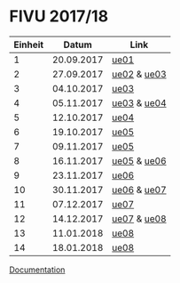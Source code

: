 # FIVU 2017/18

| Einheit | Datum | Link |
|---------|-------|------|
| 1 | 20.09.2017 | [ue01](projects/ue01/main.js) |
| 2 | 27.09.2017 | [ue02](projects/ue02/main.js) & [ue03](projects/ue03/src/main.ts) |
| 3 | 04.10.2017 | [ue03](projects/ue03/src/main.ts) |
| 4 | 05.11.2017 | [ue03](projects/ue03/src/main.ts) & [ue04](projects/ue04/src/main.ts) |
| 5 | 12.10.2017 | [ue04](projects/ue04/src/main.ts) |
| 6 | 19.10.2017 | [ue05](projects/ue05/src/main.ts) |
| 7 | 09.11.2017 | [ue05](projects/ue05/src/main.ts) |
| 8 | 16.11.2017 | [ue05](projects/ue05/src/main.ts) & [ue06](projects/ue06/src/main.ts) |
| 9 | 23.11.2017 | [ue06](projects/ue06/src/main.ts) |
| 10 | 30.11.2017 | [ue06](projects/ue06/src/main.ts) & [ue07](projects/ue07/src/main.ts)|
| 11 | 07.12.2017 | [ue07](projects/ue07/src/main.ts)|
| 12 | 14.12.2017 | [ue07](projects/ue07/src/main.ts) & [ue08](projects/ue08/src/main.ts)|
| 13 | 11.01.2018 | [ue08](projects/ue08/src/main.ts)|
| 14 | 18.01.2018 | [ue08](projects/ue08/src/main.ts)|



[Documentation](https://github.com/HTLMechatronics/m13-5ahme-fivu/blob/master/README.md)
